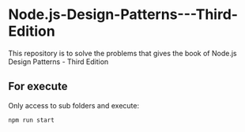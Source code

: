 # Node.js-Design-Patterns---Third-Edition
This repository is to solve the problems that gives the book of Node.js Design Patterns - Third Edition

## For execute
Only access to sub folders and execute:
```npm
npm run start
```

